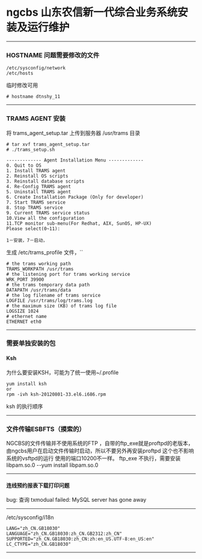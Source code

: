 # ngcbs 山东农信新一代综合业务系统安装及运行维护


***
### HOSTNAME 问题需要修改的文件
```
/etc/sysconfig/network
/etc/hosts
```
临时修改可用 
```
# hostname dtnshy_11
```
*** 
### TRAMS AGENT 安装
将  trams_agent_setup.tar 上传到服务器 /usr/trams 目录
```
# tar xvf trams_agent_setup.tar
# ./trams_setup.sh

------------- Agent Installation Menu -------------
0. Quit to OS
1. Install TRAMS agent
2. Reinstall OS scripts
3. Reinstall database scripts
4. Re-Config TRAMS agent
5. Uninstall TRAMS agent
6. Create Installation Package (Only for developer)
7. Start TRAMS service
8. Stop TRAMS service
9. Current TRAMS service status
10.View all the configuration
11.TCP monitor sub-menu(For Redhat, AIX, SunOS, HP-UX)
Please select(0~11):

1－安装，7－启动，

```
生成 /etc/trams_profile 文件，``
```
# the trams working path
TRAMS_WORKPATH /usr/trams
# the listening port for trams working service
WRK_PORT 39900
# the trams temporary data path
DATAPATH /usr/trams/data
# the log filename of trams service 
LOGFILE /usr/trams/log/trams.log
# the maximum size (KB) of trams log file 
LOGSIZE 1024
# ethernet name
ETHERNET eth0
```
***
### 需要单独安装的包
#### Ksh
为什么要安装KSH，可能为了统一使用~/.profile
```
yum install ksh
or
rpm -ivh ksh-20120801-33.el6.i686.rpm
```
ksh 的执行顺序
***
### 文件传输ESBFTS（摸索的）
NGCBS的文件传输并不使用系统的FTP ，自带的ftp_exe就是proftpd的老版本，由ngcbs用户在启动文件传输时启动，所以不要另外再安装proftpd 这个也不影响系统的vsftpd的运行 使用的端口10200不一样。
ftp_exe 不执行，需要安装 libpam.so.0 --yum install libpam.so.0
***
#### 连线预约报表下载打印问题
bug: 查询 txmodual failed: MySQL server has gone away
***
/etc/sysconfig/i18n
```
LANG="zh_CN.GB18030"
LANGUAGE="zh_CN.GB18030:zh_CN.GB2312:zh_CN"
SUPPORTED="zh_CN.GB18030:zh_CN:zh:en_US.UTF-8:en_US:en"
LC_CTYPE="zh_CN.GB18030"

```
***
